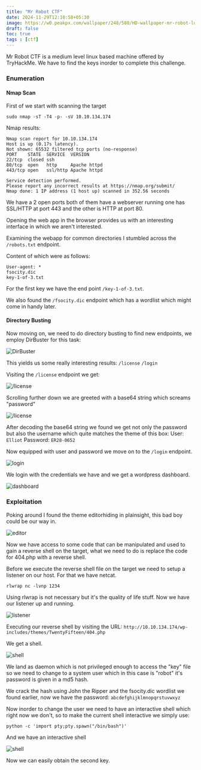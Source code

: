 ```yaml
---
title: "Mr Robot CTF"
date: 2024-11-29T12:10:58+05:30
image: https://w0.peakpx.com/wallpaper/248/580/HD-wallpaper-mr-robot-logo-2018-mr-robot-tv-shows-deviantart-logo.jpg
draft: false
toc: true
tags : [ctf]
---
```



Mr Robot CTF is a medium level linux based machine offered by TryHackMe. We have to find the keys inorder to complete this challenge.

### Enumeration

#### Nmap Scan

First of we start with scanning the target
```
sudo nmap -sT -T4 -p- -sV 10.10.134.174
```
Nmap results:

```
Nmap scan report for 10.10.134.174
Host is up (0.17s latency).
Not shown: 65532 filtered tcp ports (no-response)
PORT    STATE  SERVICE  VERSION
22/tcp  closed ssh
80/tcp  open   http     Apache httpd
443/tcp open   ssl/http Apache httpd

Service detection performed. 
Please report any incorrect results at https://nmap.org/submit/
Nmap done: 1 IP address (1 host up) scanned in 352.56 seconds
```

We have a 2 open ports both of them have a webserver running one has SSL/HTTP at port 443 and the other is HTTP at port 80.

Opening the web app in the browser provides us with an interesting interface in which we aren't interested.

Examining the webapp for common directories I stumbled across the `/robots.txt` endpoint.

Content of which were as follows:
```
User-agent: *
fsocity.dic
key-1-of-3.txt
```
For the first key we have the end point `/key-1-of-3.txt`.

We also found the `/fsocity.dic` endpoint which has a wordlist which might come in handy later.

#### Directory Busting

Now moving on, we need to do directory busting to find new endpoints, we employ DirBuster for this task:

![DirBuster](dirb.png)

This yields us some really interesting results: 
`/license`
`/login`

Visiting the `/license` endpoint we get:

![/license](license.png)

Scrolling further down we are greeted with a base64 string which screams "password"

![/license](string.png)

After decoding the base64 string we found we get not only the password but also the username which quite matches the theme of this box:
User: `Elliot`
Password: `ER28-0652`

Now equipped with user and password we move on to the `/login` endpoint.

![login](login.png)

We login with the credentials we have and we get a wordpress dashboard.

![dashboard](dash.png)

### Exploitation

Poking around I found the theme editorhiding in plainsight, this bad boy could be our way in.

![editor](404.png)

Now we have access to some code that can be manipulated and used to gain a reverse shell on the target, what we need to do is replace the code for 404.php with a reverse shell.

Before we execute the reverse shell file on the target we need to setup a listener on our host.
For that we have netcat.

```
rlwrap nc -lvnp 1234
```
Using rlwrap is not necessary but it's the quality of life stuff. Now we have our listener up and running. 

![listener](nc.png)

Executing our reverse shell by visiting the URL: `http://10.10.134.174/wp-includes/themes/TwentyFifteen/404.php`

We get a shell.

![shell](shell.png)

We land as daemon which is not privileged enough to access the "key" file so we need to change to a system user which in this case is "robot" it's password is given in a md5 hash.

We crack the hash using John the Ripper and the fsocity.dic wordlist we found earlier, now we have the password: `abcdefghijklmnopqrstuvwxyz`

Now inorder to change the user we need to have an interactive shell which right now we don't, so to make the current shell interactive we simply use:

```
python -c 'import pty;pty.spawn("/bin/bash")'
```
And we have an interactive shell

![shell](key2.png)

Now we can easily obtain the second key.